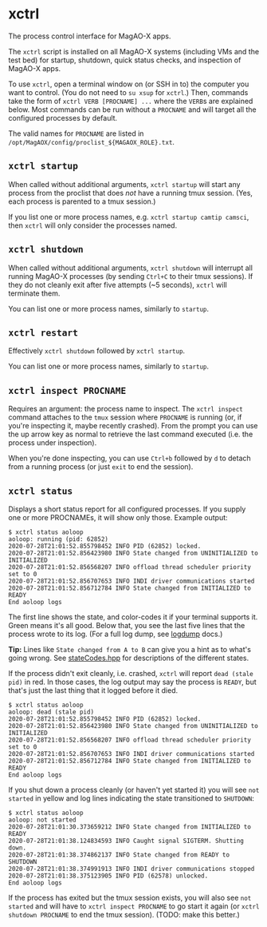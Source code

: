 # xctrl

The process control interface for MagAO-X apps.

The `xctrl` script is installed on all MagAO-X systems (including VMs and the test bed) for startup, shutdown, quick status checks, and inspection of MagAO-X apps.

To use `xctrl`, open a terminal window on (or SSH in to) the computer you want to control. (You do not need to `su xsup` for `xctrl`.) Then, commands take the form of `xctrl VERB [PROCNAME] ...` where the `VERB`s are explained below. Most commands can be run without a `PROCNAME` and will target all the configured processes by default. 

The valid names for `PROCNAME` are listed in `/opt/MagAOX/config/proclist_${MAGAOX_ROLE}.txt`.

## `xctrl startup`

When called without additional arguments, `xctrl startup` will start any process from the proclist that does *not* have a running tmux session. (Yes, each process is parented to a tmux session.)

If you list one or more process names, e.g. `xctrl startup camtip camsci`, then `xctrl` will only consider the processes named.

## `xctrl shutdown`

When called without additional arguments, `xctrl shutdown` will interrupt all running MagAO-X processes (by sending `Ctrl+C` to their tmux sessions). If they do not cleanly exit after five attempts (~5 seconds), `xctrl` will terminate them.

You can list one or more process names, similarly to `startup`.

## `xctrl restart`

Effectively `xctrl shutdown` followed by `xctrl startup`.

You can list one or more process names, similarly to `startup`.

## `xctrl inspect PROCNAME`

Requires an argument: the process name to inspect. The `xctrl inspect` command attaches to the `tmux` session where `PROCNAME` is running (or, if you're inspecting it, maybe recently crashed). From the prompt you can use the up arrow key as normal to retrieve the last command executed (i.e. the process under inspection).

When you're done inspecting, you can use `Ctrl+b` followed by `d` to detach from a running process (or just `exit` to end the session).

## `xctrl status`

Displays a short status report for all configured processes. If you supply one or more PROCNAMEs, it will show only those. Example output:

```
$ xctrl status aoloop
aoloop: running (pid: 62852)
2020-07-28T21:01:52.855798452 INFO PID (62852) locked.
2020-07-28T21:01:52.856423980 INFO State changed from UNINITIALIZED to INITIALIZED
2020-07-28T21:01:52.856568207 INFO offload thread scheduler priority set to 0
2020-07-28T21:01:52.856707653 INFO INDI driver communications started
2020-07-28T21:01:52.856712784 INFO State changed from INITIALIZED to READY
End aoloop logs
```

The first line shows the state, and color-codes it if your terminal supports it. Green means it's all good. Below that, you see the last five lines that the process wrote to its log. (For a full log dump, see [logdump](software/utils/logdump.md) docs.)

**Tip:** Lines like `State changed from A to B` can give you a hint as to what's going wrong. See [stateCodes.hpp](https://github.com/magao-x/MagAOX/blob/master/libMagAOX/app/stateCodes.hpp) for descriptions of the different states.

If the process didn't exit cleanly, i.e. crashed, `xctrl` will report `dead (stale pid)` in red. In those cases, the log output may say the process is `READY`, but that's just the last thing that it logged before it died.

```
$ xctrl status aoloop
aoloop: dead (stale pid)
2020-07-28T21:01:52.855798452 INFO PID (62852) locked.
2020-07-28T21:01:52.856423980 INFO State changed from UNINITIALIZED to INITIALIZED
2020-07-28T21:01:52.856568207 INFO offload thread scheduler priority set to 0
2020-07-28T21:01:52.856707653 INFO INDI driver communications started
2020-07-28T21:01:52.856712784 INFO State changed from INITIALIZED to READY
End aoloop logs
```

If you shut down a process cleanly (or haven't yet started it) you will see `not started` in yellow and log lines indicating the state transitioned to `SHUTDOWN`:

```
$ xctrl status aoloop
aoloop: not started
2020-07-28T21:01:30.373659212 INFO State changed from INITIALIZED to READY
2020-07-28T21:01:38.124834593 INFO Caught signal SIGTERM. Shutting down.
2020-07-28T21:01:38.374862137 INFO State changed from READY to SHUTDOWN
2020-07-28T21:01:38.374991913 INFO INDI driver communications stopped
2020-07-28T21:01:38.375123905 INFO PID (62578) unlocked.
End aoloop logs
```

If the process has exited but the tmux session exists, you will also see `not started` and will have to `xctrl inspect PROCNAME` to go start it again (or `xctrl shutdown PROCNAME` to end the tmux session). (TODO: make this better.)